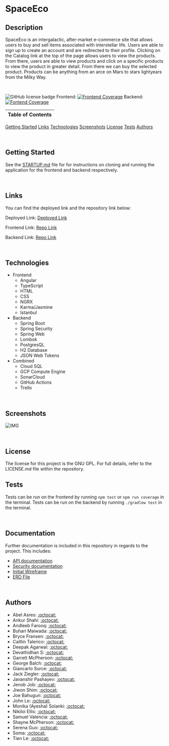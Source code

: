 # SpaceEco

## Description

SpaceEco is an intergalactic, after-market e-commerce site that allows users to buy and sell items associated with interstellar life. Users are able to sign up to create an account and are redirected to their profile. Clicking on the Catalog link at the top of the page allows users to view the products. From there, users are able to view products and click on a specific products to view the product in greater detail. From there we can buy the selected product. Products can be anything from an arce on Mars to stars lightyears from the Milky Way.

<br />

![GitHub license badge](https://img.shields.io/badge/license-GNU%20GPL-orange) Frontend: [![Frontend Coverage](https://sonarcloud.io/api/project_badges/measure?project=Revature-SpaceEco_spaceeco-backend&metric=coverage)](https://sonarcloud.io/summary/new_code?id=Revature-SpaceEco_spaceeco-backend) Backend: [![Fontend Coverage](https://sonarcloud.io/api/project_badges/measure?project=Revature-SpaceEco_spaceeco-frontend&metric=coverage)](https://sonarcloud.io/summary/new_code?id=Revature-SpaceEco_spaceeco-frontend)

Table of Contents |
----------------- |
[Getting Started](#Getting-Started)
[Links](#Links)
[Technologies](#Technologies)
[Screenshots](#Screenshots)
[License](#License)
[Tests](#Tests)
[Authors](#Authors)

<br />

## Getting Started

See the [STARTUP.md](./STARTUP.md) file for for instructions on cloning and running the application for the frontend and backend respectively.

<br />

## Links

You can find the deployed link and the repository link below:

Deployed Link: [Deployed Link]()

Frontend Link: [Repo Link](https://github.com/Revature-SpaceEco/spaceeco-frontend)

Backend Link: [Repo Link](https://github.com/Revature-SpaceEco/spaceeco-backend)

<br />

## Technologies

-  Frontend
   -  Angular
   -  TypeScript
   -  HTML
   -  CSS
   -  NGRX
   -  Karma/Jasmine
   -  Istanbul
-  Backend
   -  Spring Boot
   -  Spring Security
   -  Spring Web
   -  Lombok
   -  PostgresQL
   -  H2 Database
   -  JSON Web Tokens
-  Combined
   -  Cloud SQL
   -  GCP Compute Engine
   -  SonarCloud
   -  GitHub Actions
   -  Trello

<br />

## Screenshots

![IMG](./assets/images/SpaceEco-screenshot.png)

<br />

## License

The license for this project is the GNU GPL. For full details, refer to the LICENSE.md file within the repository.

## Tests

Tests can be run on the frontend by running `npm test` or `npm run coverage` in the terminal. Tests can be run on the backend by running `./gradlew test` in the terminal.

<br />

## Documentation

Further documentation is included in this repository in regards to the project. This includes:

-  [API documentation](./Endpoints/API.md)
-  [Security documentation](./SECURITY.md)
-  [Initial Wireframe](./Space_Eco_Wireframe.pdf)
-  [ERD File](./Space_Eco_ERD.PNG)

<br />

## Authors

-  Abel Asres: [:octocat:](https://github.com/)
-  Ankur Shahi: [:octocat:](https://github.com/ankurshahi80)
-  Andleeb Farooq: [:octocat:](https://github.com/cerafinn)
-  Buhari Maiwada: [:octocat:](https://github.com/)
-  Bryce Fransen: [:octocat:](https://github.com/)
-  Caitlin Talerico: [:octocat:](https://github.com/)
-  Deepak Agarwal: [:octocat:](https://github.com/)
-  Devathidhan S: [:octocat:](https://github.com/)
-  Garrett McPherson: [:octocat:](https://github.com/akalink)
-  George Balch: [:octocat:](https://github.com/polydin)
-  Giancarlo Surce: [:octocat:](https://github.com/)
-  Jack Ziegler: [:octocat:](https://github.com/wumby)
-  Javanshir Pashayev: [:octocat:](https://github.com/jpashayev)
-  Jenob Job: [:octocat:](https://github.com/jenobpj)
-  Jiwon Shim: [:octocat:](https://github.com/)
-  Joe Bahugun: [:octocat:](https://github.com/jbahugun)
-  John Le: [:octocat:](https://github.com/)
-  Monika (Ayesha) Solanki: [:octocat:](https://github.com/)
-  Nikiloi Ellis: [:octocat:](https://github.com/)
-  Samuel Valencia: [:octocat:](https://github.com/)
-  Shayne McPherson: [:octocat:](https://github.com/)
-  Serena Guo: [:octocat:](https://github.com/)
-  Soma: [:octocat:](https://github.com/)
-  Tien Le: [:octocat:](https://github.com/tientle84)


<br />
